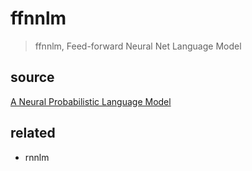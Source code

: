 # ffnnlm

> ffnnlm, Feed-forward Neural Net Language Model

## source

[A Neural Probabilistic Language Model](https://dl.acm.org/citation.cfm?id=944966)

## related

* rnnlm


